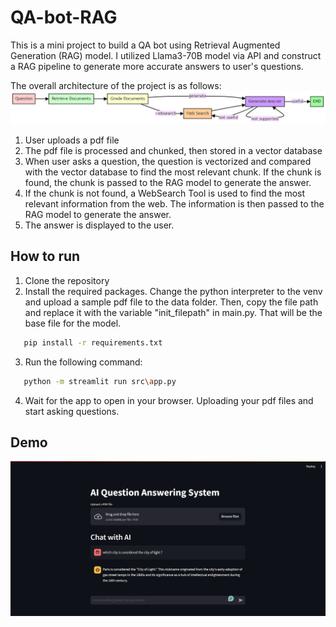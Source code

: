 # QA-bot-RAG
This is a mini project to build a QA bot using Retrieval Augmented Generation (RAG) model.
I utilized Llama3-70B model via API and construct a RAG pipeline to generate more accurate answers to user's questions.

The overall architecture of the project is as follows:
![img.png](img.png)
1. User uploads a pdf file
2. The pdf file is processed and chunked, then stored in a vector database
3. When user asks a question, the question is vectorized and compared with the vector database to find the most relevant chunk. If the chunk is found, the chunk is passed to the RAG model to generate the answer.
4. If the chunk is not found, a WebSearch Tool is used to find the most relevant information from the web. The information is then passed to the RAG model to generate the answer.
5. The answer is displayed to the user.

## How to run
1. Clone the repository
2. Install the required packages. Change the python interpreter to the venv and upload a sample pdf file to the data folder. Then, copy the file path and replace it with the variable "init_filepath" in main.py. That will be the base file for the model.
```bash
   pip install -r requirements.txt
   ```
3. Run the following command:
```bash
   python -m streamlit run src\app.py
   ```
4. Wait for the app to open in your browser. Uploading your pdf files and start asking questions.


## Demo
![img_1.png](img_1.png)